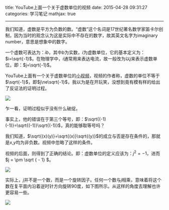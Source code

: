 title: YouTube上面一个关于虚数单位的视频
date: 2015-04-28 09:31:27
categories: 学习笔记
mathjax: true

---
我们知道，虚数是平方为负数的数。“虚数”这个名词是17世纪著名数学家笛卡尔创制，因为当时的观念认为这是实际中不存在的数字，故其英文名字为imaginary number，意思是想象中的数字。

<!--more-->

一个虚数可表达为：$ib$，其中$b$为实数，$i$为虚数单位，它的基本定义为：$i=\sqrt{-1}$。在物理学中，$i$通常用来表达电流，故一般改为以$j$来表示虚数单位，即：$j=\sqrt{-1}$。



YouTube上面有一个关于虚数单位的[小视频](https://www.youtube.com/watch?v=5iCoBU0o86Q)，视频的作者称，虚数的单位不等于$\sqrt{-1}$，即$j\ne\sqrt{-1}$，我以为是在开玩笑，没想到竟有模有样的给出了反证法的证明过程。

![](http://ww4.sinaimg.cn/mw690/aeba7ac3gw1erkgh4a0w0j20hz0aydh6.jpg)

乍一看，证明过程似乎没有什么破绽。

事实上，他的错误在于第三个等号，即：$\sqrt{(-1)(-1)}=\sqrt{(-1)}\sqrt{(-1)}$，真的能够取等号吗？

我们知道，$\sqrt{(x)(y)}=\sqrt{(x)}\sqrt{(y)}$的成立与否是存在条件的，那就是$x$,$y$均为非负数。视频中忽略了这样的条件。

视频的后面，则得到了正确的结论。即：虚数单位的定义应该为：$j^2=-1$，进而$j =  \pm \sqrt { - 1} $。

![](http://ww2.sinaimg.cn/mw690/aeba7ac3gw1erkgh4tcpyj20hu0axdhb.jpg)

实际上，$j$并不是一个数，而是一个旋转因子。任何一个数与$j$相乘，意味着将这个数在复平面内沿着逆时针方向旋转90度，如下图所示。从这样的角度去理解也许更容易一些。

![](http://ww1.sinaimg.cn/mw690/aeba7ac3gw1erkgh3ukvqj20dh0dcdg6.jpg)




